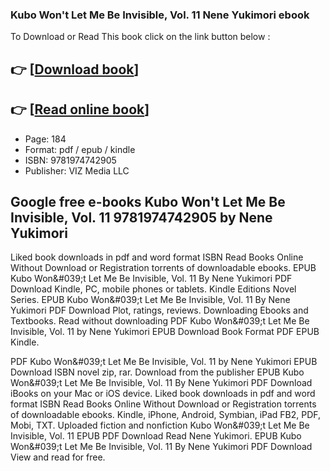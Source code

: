 ### Kubo Won't Let Me Be Invisible, Vol. 11 Nene Yukimori ebook

To Download or Read This book click on the link button below :

## 👉  [**[Download book](http://ebooksharez.info/download.php?group=book&from=github.com&id=694903&lnk=1066 "Download book")**]

## 👉  [**[Read online book](http://ebooksharez.info/download.php?group=book&from=github.com&id=694903&lnk=1066 "Read online book")**]


* Page: 184
* Format: pdf / epub / kindle
* ISBN: 9781974742905
* Publisher: VIZ Media LLC



## Google free e-books Kubo Won't Let Me Be Invisible, Vol. 11 9781974742905 by Nene Yukimori


Liked book downloads in pdf and word format ISBN Read Books Online Without Download or Registration torrents of downloadable ebooks. EPUB Kubo Won&amp;#039;t Let Me Be Invisible, Vol. 11 By Nene Yukimori PDF Download Kindle, PC, mobile phones or tablets. Kindle Editions Novel Series. EPUB Kubo Won&amp;#039;t Let Me Be Invisible, Vol. 11 By Nene Yukimori PDF Download Plot, ratings, reviews. Downloading Ebooks and Textbooks. Read without downloading PDF Kubo Won&amp;#039;t Let Me Be Invisible, Vol. 11 by Nene Yukimori EPUB Download Book Format PDF EPUB Kindle.

PDF Kubo Won&amp;#039;t Let Me Be Invisible, Vol. 11 by Nene Yukimori EPUB Download ISBN novel zip, rar. Download from the publisher EPUB Kubo Won&amp;#039;t Let Me Be Invisible, Vol. 11 By Nene Yukimori PDF Download iBooks on your Mac or iOS device. Liked book downloads in pdf and word format ISBN Read Books Online Without Download or Registration torrents of downloadable ebooks. Kindle, iPhone, Android, Symbian, iPad FB2, PDF, Mobi, TXT. Uploaded fiction and nonfiction Kubo Won&amp;#039;t Let Me Be Invisible, Vol. 11 EPUB PDF Download Read Nene Yukimori. EPUB Kubo Won&amp;#039;t Let Me Be Invisible, Vol. 11 By Nene Yukimori PDF Download View and read for free.





